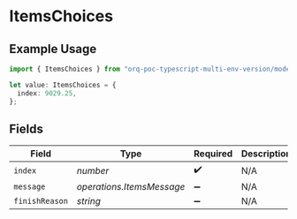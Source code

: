 # ItemsChoices

## Example Usage

```typescript
import { ItemsChoices } from "orq-poc-typescript-multi-env-version/models/operations";

let value: ItemsChoices = {
  index: 9029.25,
};
```

## Fields

| Field                     | Type                      | Required                  | Description               |
| ------------------------- | ------------------------- | ------------------------- | ------------------------- |
| `index`                   | *number*                  | :heavy_check_mark:        | N/A                       |
| `message`                 | *operations.ItemsMessage* | :heavy_minus_sign:        | N/A                       |
| `finishReason`            | *string*                  | :heavy_minus_sign:        | N/A                       |